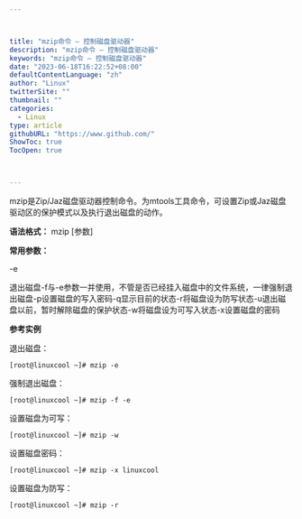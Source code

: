 ```yaml
---



title: "mzip命令 – 控制磁盘驱动器"
description: "mzip命令 – 控制磁盘驱动器"
keywords: "mzip命令 – 控制磁盘驱动器"
date: "2023-06-18T16:22:52+08:00"
defaultContentLanguage: "zh"
author: "Linux"
twitterSite: ""
thumbnail: ""
categories:
  - Linux
type: article
githubURL: "https://www.github.com/"
ShowToc: true
TocOpen: true



---
```


mzip是Zip/Jaz磁盘驱动器控制命令。为mtools工具命令，可设置Zip或Jaz磁盘驱动区的保护模式以及执行退出磁盘的动作。

**语法格式：** mzip [参数]

**常用参数：**

-e

退出磁盘-f与-e参数一并使用，不管是否已经挂入磁盘中的文件系统，一律强制退出磁盘-p设置磁盘的写入密码-q显示目前的状态-r将磁盘设为防写状态-u退出磁盘以前，暂时解除磁盘的保护状态-w将磁盘设为可写入状态-x设置磁盘的密码

**参考实例**

退出磁盘：

```
[root@linuxcool ~]# mzip -e
```

强制退出磁盘：

```
[root@linuxcool ~]# mzip -f -e
```

设置磁盘为可写：

```
[root@linuxcool ~]# mzip -w
```

设置磁盘密码：

```
[root@linuxcool ~]# mzip -x linuxcool
```

设置磁盘为防写：

```
[root@linuxcool ~]# mzip -r
```